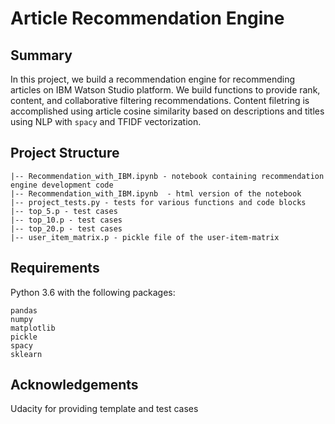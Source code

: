 # Article Recommendation Engine

## Summary
In this project, we build a recommendation engine for recommending articles on IBM Watson Studio platform. We build functions to provide rank, content, and collaborative filtering recommendations. Content filetring is accomplished using article cosine similarity based on descriptions and titles using NLP with `spacy` and TFIDF vectorization. 

## Project Structure
```
|-- Recommendation_with_IBM.ipynb - notebook containing recommendation engine development code
|-- Recommendation_with_IBM.ipynb  - html version of the notebook
|-- project_tests.py - tests for various functions and code blocks
|-- top_5.p - test cases
|-- top_10.p - test cases
|-- top_20.p - test cases
|-- user_item_matrix.p - pickle file of the user-item-matrix
```

## Requirements
Python 3.6 with the following packages:
```
pandas
numpy
matplotlib
pickle
spacy
sklearn
```

## Acknowledgements
Udacity for providing template and test cases